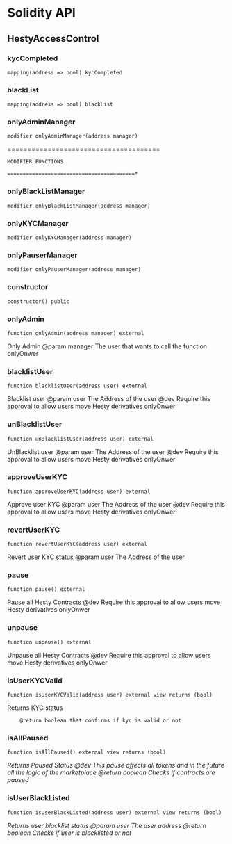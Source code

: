 # Solidity API

## HestyAccessControl

### kycCompleted

```solidity
mapping(address => bool) kycCompleted
```

### blackList

```solidity
mapping(address => bool) blackList
```

### onlyAdminManager

```solidity
modifier onlyAdminManager(address manager)
```

======================================

    MODIFIER FUNCTIONS

    =========================================*

### onlyBlackListManager

```solidity
modifier onlyBlackListManager(address manager)
```

### onlyKYCManager

```solidity
modifier onlyKYCManager(address manager)
```

### onlyPauserManager

```solidity
modifier onlyPauserManager(address manager)
```

### constructor

```solidity
constructor() public
```

### onlyAdmin

```solidity
function onlyAdmin(address manager) external
```

Only Admin
        @param  manager The user that wants to call the function
                onlyOnwer

### blacklistUser

```solidity
function blacklistUser(address user) external
```

Blacklist user
        @param  user The Address of the user
        @dev    Require this approval to allow users move Hesty derivatives
                onlyOnwer

### unBlacklistUser

```solidity
function unBlacklistUser(address user) external
```

UnBlacklist user
        @param user The Address of the user
        @dev Require this approval to allow users move Hesty derivatives
             onlyOnwer

### approveUserKYC

```solidity
function approveUserKYC(address user) external
```

Approve user KYC
                @param user The Address of the user
        @dev Require this approval to allow users move Hesty derivatives
             onlyOnwer

### revertUserKYC

```solidity
function revertUserKYC(address user) external
```

Revert user KYC status
      @param user The Address of the user

### pause

```solidity
function pause() external
```

Pause all Hesty Contracts
        @dev Require this approval to allow users move Hesty derivatives
             onlyOnwer

### unpause

```solidity
function unpause() external
```

Unpause all Hesty Contracts
        @dev Require this approval to allow users move Hesty derivatives
             onlyOnwer

### isUserKYCValid

```solidity
function isUserKYCValid(address user) external view returns (bool)
```

Returns KYC status

        @return boolean that confirms if kyc is valid or not

### isAllPaused

```solidity
function isAllPaused() external view returns (bool)
```

_Returns Paused Status
        @dev This pause affects all tokens and in the future all
             the logic of the marketplace
        @return boolean Checks if contracts are paused_

### isUserBlackListed

```solidity
function isUserBlackListed(address user) external view returns (bool)
```

_Returns user blacklist status
        @param  user The user address
        @return boolean Checks if user is blacklisted or not_

